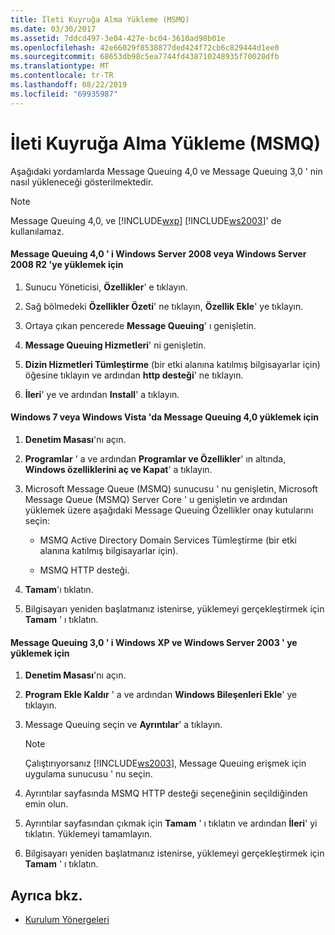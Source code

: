 ```yaml
---
title: İleti Kuyruğa Alma Yükleme (MSMQ)
ms.date: 03/30/2017
ms.assetid: 7ddcd497-3e04-427e-bc04-3610ad98b01e
ms.openlocfilehash: 42e66029f8538877ded424f72cb6c829444d1ee0
ms.sourcegitcommit: 68653db98c5ea7744fd438710248935f70020dfb
ms.translationtype: MT
ms.contentlocale: tr-TR
ms.lasthandoff: 08/22/2019
ms.locfileid: "69935987"
---
```

# <a name="installing-message-queuing-msmq"></a>İleti Kuyruğa Alma Yükleme (MSMQ)
Aşağıdaki yordamlarda Message Queuing 4,0 ve Message Queuing 3,0 ' nin nasıl yükleneceği gösterilmektedir.  
  
> [!NOTE]
> Message Queuing 4,0, ve [!INCLUDE[wxp](../../../../includes/wxp-md.md)] [!INCLUDE[ws2003](../../../../includes/ws2003-md.md)]' de kullanılamaz.  
  
#### <a name="to-install-message-queuing-40-on-windows-server-2008-or-windows-server-2008-r2"></a>Message Queuing 4,0 ' i Windows Server 2008 veya Windows Server 2008 R2 'ye yüklemek için  
  
1. Sunucu Yöneticisi, **Özellikler**' e tıklayın.  
  
2. Sağ bölmedeki **Özellikler Özeti**' ne tıklayın, **Özellik Ekle**' ye tıklayın.  
  
3. Ortaya çıkan pencerede **Message Queuing**' ı genişletin.  
  
4. **Message Queuing Hizmetleri**' ni genişletin.  
  
5. **Dizin Hizmetleri Tümleştirme** (bir etki alanına katılmış bilgisayarlar için) öğesine tıklayın ve ardından **http desteği**' ne tıklayın.  
  
6. **İleri**' ye ve ardından **Install**' a tıklayın.  
  
#### <a name="to-install-message-queuing-40-on-windows-7-or-windows-vista"></a>Windows 7 veya Windows Vista 'da Message Queuing 4,0 yüklemek için  
  
1. **Denetim Masası**'nı açın.  
  
2. **Programlar** ' a ve ardından **Programlar ve Özellikler**' ın altında, **Windows özelliklerini aç ve Kapat**' a tıklayın.  
  
3. Microsoft Message Queue (MSMQ) sunucusu ' nu genişletin, Microsoft Message Queue (MSMQ) Server Core ' u genişletin ve ardından yüklemek üzere aşağıdaki Message Queuing Özellikler onay kutularını seçin:  
  
    - MSMQ Active Directory Domain Services Tümleştirme (bir etki alanına katılmış bilgisayarlar için).  
  
    - MSMQ HTTP desteği.  
  
4. **Tamam**'ı tıklatın.  
  
5. Bilgisayarı yeniden başlatmanız istenirse, yüklemeyi gerçekleştirmek için **Tamam** ' ı tıklatın.  
  
#### <a name="to-install-message-queuing-30-on-windows-xp-and-windows-server-2003"></a>Message Queuing 3,0 ' i Windows XP ve Windows Server 2003 ' ye yüklemek için  
  
1. **Denetim Masası**'nı açın.  
  
2. **Program Ekle Kaldır** ' a ve ardından **Windows Bileşenleri Ekle**' ye tıklayın.  
  
3. Message Queuing seçin ve **Ayrıntılar**' a tıklayın.  
  
    > [!NOTE]
    >  Çalıştırıyorsanız [!INCLUDE[ws2003](../../../../includes/ws2003-md.md)], Message Queuing erişmek için uygulama sunucusu ' nu seçin.  
  
4. Ayrıntılar sayfasında MSMQ HTTP desteği seçeneğinin seçildiğinden emin olun.  
  
5. Ayrıntılar sayfasından çıkmak için **Tamam** ' ı tıklatın ve ardından **İleri**' yi tıklatın. Yüklemeyi tamamlayın.  
  
6. Bilgisayarı yeniden başlatmanız istenirse, yüklemeyi gerçekleştirmek için **Tamam** ' ı tıklatın.  
  
## <a name="see-also"></a>Ayrıca bkz.

- [Kurulum Yönergeleri](../../../../docs/framework/wcf/samples/set-up-instructions.md)
